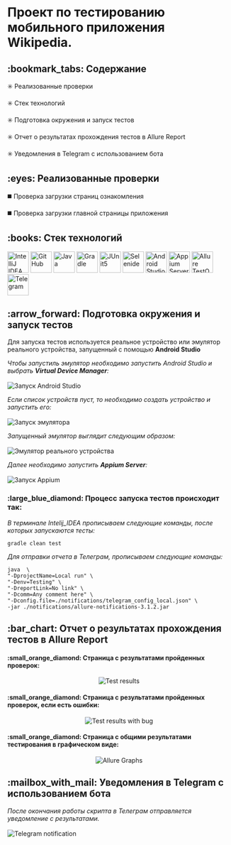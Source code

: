 <h1>Проект по тестированию мобильного приложения Wikipedia.</h1>

<h2>:bookmark_tabs: Содержание</h2>

:eight_spoked_asterisk:	 Реализованные проверки

:eight_spoked_asterisk:	 Стек технологий

:eight_spoked_asterisk:	 Подготовка окружения и запуск тестов

:eight_spoked_asterisk:	 Отчет о результатах прохождения тестов в Allure Report

:eight_spoked_asterisk:	 Уведомления в Telegram с использованием бота

<h2>:eyes:	 Реализованные проверки</h2>

:black_medium_square: Проверка загрузки страниц ознакомления

:black_medium_square: Проверка загрузки главной страницы приложения

<h2>:books:	 Стек технологий</h2>


<p>
<img title="IntelliJ IDEA" src="images/logo/Intelij_IDEA.svg" height="48" width="48">
<img title="GitHub" src="images/logo/GitHub.svg" height="48" width="48">
<img title="Java" src="images/logo/Java.svg" height="48" width="48">
<img title="Gradle" src="images/logo/Gradle.svg" height="48" width="48">
<img title="JUnit5" src="images/logo/JUnit5.svg" height="48" width="48">
<img title="Selenide" src="images/logo/Selenide.svg" height="48" width="48">
<img title="Android Studio" src="images/logo/androidstudio.png" height="48" width="48"> 
<img title="Appium Server GUI" src="images/logo/appium.png" height="48" width="48">
<img title="Allure TestOps" src="images/logo/Allure_TestOps.png" height="48" width="48">
<img title="Telegram" src="images/logo/Telegram.svg" height="48" width="48">
</p>


<h2>:arrow_forward:	 Подготовка окружения и запуск тестов</h2>
<p>Для запуска тестов используется реальное устройство или эмулятор реального устройства, запущенный с помощью <b>Android Studio</b></p>

<p><i>Чтобы запустиль эмулятор необходимо запустить Android Studio и выбрать <b>Virtual Device Manager</b>: </i>
</br>
</br>
<img title="Запуск Android Studio" src="images/screenshots/AndroidStudio_1.jpg">

<p><i>Если список устройств пуст, то необходимо создать устройство и запустить его: </i>
</br>
</br>
<img title="Запуск эмулятора" src="images/screenshots/AndroidStudio_2.jpg">

<p><i>Запущенный эмулятор выглядит следующим образом: </i>
</br>
</br>
<img title="Эмулятор реального устройства" src="images/screenshots/AndroidStudio_3.jpg">

<p><i>Далее необходимо запустить <b>Appium Server</b>: </i>
</br>
</br>
<img title="Запуск Appium" src="images/screenshots/Appium_1.jpg">

<h3>:large_blue_diamond:	 Процесс запуска тестов происходит так:</h3>

<p><i>В терминале Intelij_IDEA прописываем следующие команды, после которых запускаются тесты: </i>

```
gradle clean test
```
<p><i>Для отправки отчета в Телеграм, прописываем следующие команды: </i>

```
java  \
"-DprojectName=Local run" \
"-Denv=Testing" \
"-DreportLink=No link" \
"-Dcomm=Any comment here" \
"-Dconfig.file=./notifications/telegram_config_local.json" \
-jar ./notifications/allure-notifications-3.1.2.jar
```

<h2>:bar_chart:	 Отчет о результатах прохождения тестов в Allure Report</h2>

<h4>:small_orange_diamond:	 Страница с результатами пройденных проверок:</h4>

<p align="center">
<img title="Test results" src="images/screenshots/AllureReport_1.jpg">
</p>

<h4>:small_orange_diamond:	 Страница с результатами пройденных проверок, если есть ошибки:</h4>

<p align="center">
<img title="Test results with bug" src="images/screenshots/AllureReport_2.jpg">
</p>

<h4>:small_orange_diamond:	 Страница с общими результатами тестирования в графическом виде:</h4>

<p align="center">
<img title="Allure Graphs" src="images/screenshots/AllureReport_3.jpg">
</p>


<h2>:mailbox_with_mail:	 Уведомления в Telegram с использованием бота</h2>
<p><i>После окончания работы скрипта в Телеграм отправляется уведомление с результатами. </i>
</br>
</br>
<img title="Telegram notification" src="images/screenshots/Telegram_message.jpg">
</p>
